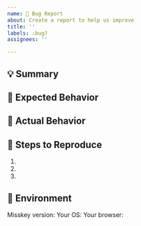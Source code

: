 ```yaml
---
name: 🐛 Bug Report
about: Create a report to help us improve
title: ''
labels: ⚠️bug?
assignees: ''

---
```


<!--
Thanks for reporting!
First, in order to avoid duplicate Issues, please search to see if the problem you found has already been reported.
-->

## 💡 Summary

<!-- Tell us what the bug is -->

## 🥰 Expected Behavior

<!--- Tell us what should happen -->

## 🤬 Actual Behavior

<!--- Tell us what happens instead of the expected behavior -->

## 📝 Steps to Reproduce

1.
2.
3.

## 📌 Environment

<!-- Tell us where on the platform it happens -->

Misskey version:
Your OS:
Your browser:
